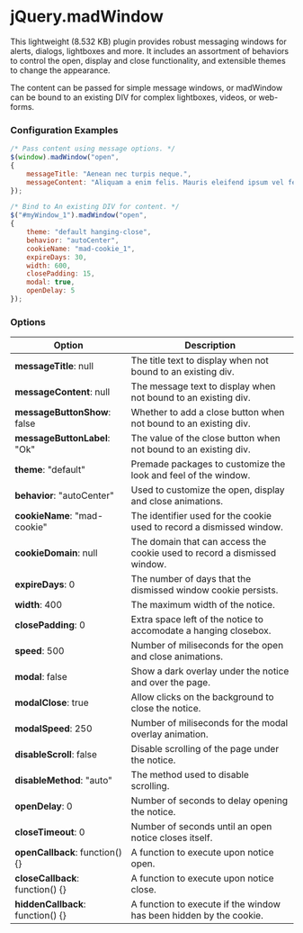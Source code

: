 # jQuery.madWindow

This lightweight (8.532 KB) plugin provides robust messaging windows for alerts, dialogs, lightboxes and more. It includes an assortment of behaviors to control the open, display and close functionality, and extensible themes to change the appearance.

The content can be passed for simple message windows, or madWindow can be bound to an existing DIV for complex lightboxes, videos, or web-forms.


### Configuration Examples
```javascript
/* Pass content using message options. */
$(window).madWindow("open",
{
	messageTitle: "Aenean nec turpis neque.",
	messageContent: "Aliquam a enim felis. Mauris eleifend ipsum vel felis suscipit et rhoncus turpis tristique."
});

/* Bind to An existing DIV for content. */
$("#myWindow_1").madWindow("open",
{
	theme: "default hanging-close",
	behavior: "autoCenter",
	cookieName: "mad-cookie_1",
	expireDays: 30,
	width: 600,
	closePadding: 15,
	modal: true,
	openDelay: 5
});
```
### Options

Option | Description
------ | -------------
**messageTitle**: null | The title text to display when not bound to an existing div.
**messageContent**: null | The message text to display when not bound to an existing div.
**messageButtonShow**: false | Whether to add a close button when not bound to an existing div.
**messageButtonLabel**: "Ok" | The value of the close button when not bound to an existing div.
**theme**: "default" | Premade packages to customize the look and feel of the window.
**behavior**: "autoCenter" | Used to customize the open, display and close animations.
**cookieName**: "mad-cookie" | The identifier used for the cookie used to record a dismissed window.
**cookieDomain**: null | The domain that can access the cookie used to record a dismissed window.
**expireDays**: 0 | The number of days that the dismissed window cookie persists.
**width**: 400 | The maximum width of the notice.
**closePadding**: 0 | Extra space left of the notice to accomodate a hanging closebox.
**speed**: 500 | Number of miliseconds for the open and close animations.
**modal**: false | Show a dark overlay under the notice and over the page.
**modalClose**: true | Allow clicks on the background to close the notice.
**modalSpeed**: 250 | Number of miliseconds for the modal overlay animation.
**disableScroll**: false | Disable scrolling of the page under the notice.
**disableMethod**: "auto" | The method used to disable scrolling.
**openDelay**: 0 | Number of seconds to delay opening the notice.
**closeTimeout**: 0 | Number of seconds until an open notice closes itself.
**openCallback**: function() {} | A function to execute upon notice open.
**closeCallback**: function() {} | A function to execute upon notice close. 
**hiddenCallback**: function() {} | A function to execute if the window has been hidden by the cookie. 
